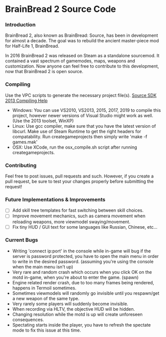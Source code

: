 # BrainBread 2 Source Code

### Introduction
BrainBread 2, also known as BrainBread: Source, has been in development for almost a decade. 
The goal was to rebuild the ancient master-piece mod for Half-Life 1, BrainBread.

In 2016 BrainBread 2 was released on Steam as a standalone sourcemod. 
It contained a vast spectrum of gamemodes, maps, weapons and customization.
Now anyone can feel free to contribute to this development, now that BrainBread 2 is open source.

### Compiling
Use the VPC scripts to generate the necessary project file(s).
[Source SDK 2013 Compiling Help](https://developer.valvesoftware.com/wiki/Source_SDK_2013)
* Windows: You can use VS2010, VS2013, 2015, 2017, 2019 to compile this project, however newer versions of Visual Studio might work as well. (Use the 2013 toolset, WinXP)
* Linux: Use gcc compiler, make sure that you have the latest version of libcurl. Make use of Steam Runtime to get the right headers for compatability. Run creategameprojects then simply write 'make -f games.mak'
* OSX: Use XCode, run the osx_compile.sh script after running creategameprojects.

### Contributing
Feel free to post issues, pull requests and such.
However, if you create a pull request, be sure to test your changes properly before submitting the request!

### Future Implementations & Improvements
- [ ] Add skill tree templates for fast switching between skill choices.
- [ ] Improve movement mechanics, such as camera movement when reloading weapons, more viewmodel swaying/movement.
- [ ] Fix tiny HUD / GUI text for some languages like Russian, Chinese, etc...

### Current Bugs
* Writing 'connect ip:port' in the console while in-game will bug if the server is password protected, you have to open the main menu in order to write in the desired password. (assuming you're using the console when the main menu isn't up)
* Very rare and random crash which occurs when you click OK on the motd in-game, when you're about to enter the game. (spawn)
* Engine related render crash, due to too many frames being rendered, happens in Termoil sometimes.
* Sometimes viewmodels will randomly go invisible until you respawn/get a new weapon of the same type.
* Very rarely some players will suddenly become invisible.
* When recording via HLTV, the objective HUD will be hidden.
* Changing resolution while the motd is up will create unforeseen consequences.
* Spectating starts inside the player, you have to refresh the spectate mode to fix this issue at this time.